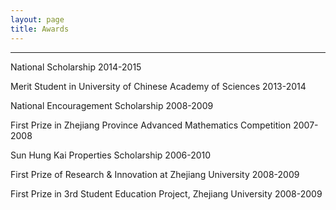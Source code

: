 ```yaml
---
layout: page
title: Awards 
---
```

***

National Scholarship  2014-2015

Merit Student in University of Chinese Academy of Sciences 2013-2014

National Encouragement Scholarship 2008-2009

First Prize in Zhejiang Province Advanced Mathematics Competition 2007-2008

Sun Hung Kai Properties Scholarship 2006-2010

First Prize of Research & Innovation at Zhejiang University 2008-2009

First Prize in 3rd Student Education Project, Zhejiang University 2008-2009
